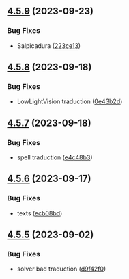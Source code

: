 ## [4.5.9](https://github.com/allnnde/pf2e-esp-translation/compare/v4.5.8...v4.5.9) (2023-09-23)


### Bug Fixes

* Salpicadura ([223ce13](https://github.com/allnnde/pf2e-esp-translation/commit/223ce13e86e8a387fd754dc717e5ddb1bb03c1fd))



## [4.5.8](https://github.com/allnnde/pf2e-esp-translation/compare/v4.5.7...v4.5.8) (2023-09-18)


### Bug Fixes

* LowLightVision traduction ([0e43b2d](https://github.com/allnnde/pf2e-esp-translation/commit/0e43b2d4848a44f0c41b085953fdb346b8368c2e))



## [4.5.7](https://github.com/allnnde/pf2e-esp-translation/compare/v4.5.6...v4.5.7) (2023-09-18)


### Bug Fixes

* spell traduction ([e4c48b3](https://github.com/allnnde/pf2e-esp-translation/commit/e4c48b394d8ae67d9b81bfbbb4e7d22c7d26ef20))



## [4.5.6](https://github.com/allnnde/pf2e-esp-translation/compare/v4.5.5...v4.5.6) (2023-09-17)


### Bug Fixes

* texts ([ecb08bd](https://github.com/allnnde/pf2e-esp-translation/commit/ecb08bd585823584319632edb57dd2c8634d16d2))



## [4.5.5](https://github.com/allnnde/pf2e-esp-translation/compare/v4.5.4...v4.5.5) (2023-09-02)


### Bug Fixes

* solver bad traduction ([d9f42f0](https://github.com/allnnde/pf2e-esp-translation/commit/d9f42f0aed9e3c444a590d6d1a9bb804a921efe7))



